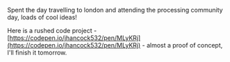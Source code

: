 Spent the day travelling to london and attending the processing community day, loads of cool ideas! 

Here is a rushed code project - [https://codepen.io/jhancock532/pen/MLyKRj](https://codepen.io/jhancock532/pen/MLyKRj) - almost a proof of concept, I'll finish it tomorrow.
